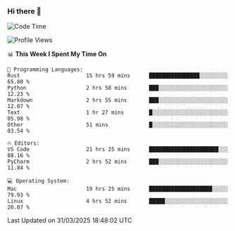 ### Hi there 👋

<!--START_SECTION:waka-->
![Code Time](http://img.shields.io/badge/Code%20Time-1%2C056%20hrs%2020%20mins-blue)

![Profile Views](http://img.shields.io/badge/Profile%20Views-0-blue)

📊 **This Week I Spent My Time On** 

```text
💬 Programming Languages: 
Rust                     15 hrs 59 mins      ████████████████░░░░░░░░░   65.80 % 
Python                   2 hrs 58 mins       ███░░░░░░░░░░░░░░░░░░░░░░   12.23 % 
Markdown                 2 hrs 55 mins       ███░░░░░░░░░░░░░░░░░░░░░░   12.07 % 
Text                     1 hr 27 mins        █░░░░░░░░░░░░░░░░░░░░░░░░   05.98 % 
Other                    51 mins             █░░░░░░░░░░░░░░░░░░░░░░░░   03.54 % 

🔥 Editors: 
VS Code                  21 hrs 25 mins      ██████████████████████░░░   88.16 % 
PyCharm                  2 hrs 52 mins       ███░░░░░░░░░░░░░░░░░░░░░░   11.84 % 

💻 Operating System: 
Mac                      19 hrs 25 mins      ████████████████████░░░░░   79.93 % 
Linux                    4 hrs 52 mins       █████░░░░░░░░░░░░░░░░░░░░   20.07 % 
```


 Last Updated on 31/03/2025 18:48:02 UTC
<!--END_SECTION:waka-->

<!--
**JackeyHua-SJTU/JackeyHua-SJTU** is a ✨ _special_ ✨ repository because its `README.md` (this file) appears on your GitHub profile.

Here are some ideas to get you started:

- 🔭 I’m currently working on ...
- 🌱 I’m currently learning ...
- 👯 I’m looking to collaborate on ...
- 🤔 I’m looking for help with ...
- 💬 Ask me about ...
- 📫 How to reach me: ...
- 😄 Pronouns: ...
- ⚡ Fun fact: ...
-->
